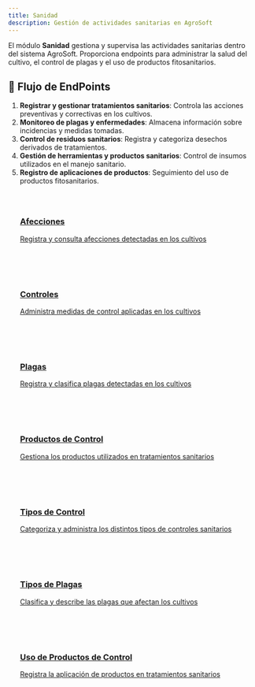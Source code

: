 ```yaml
---
title: Sanidad
description: Gestión de actividades sanitarias en AgroSoft
---
```


<style>
  .card-grid {
    display: grid;
    grid-template-columns: repeat(auto-fit, minmax(250px, 1fr));
    gap: 1.5rem;
    margin: 2rem 0;
  }
  .card {
    border: 1px solid var(--sl-color-gray-4);
    border-radius: 12px;
    padding: 1.5rem;
    transition: all 0.3s ease;
  }
  .card:hover {
    transform: translateY(-5px);
    box-shadow: 0 10px 20px rgba(0,0,0,0.1);
  }
  .card h3 {
    margin-top: 0.5rem;
  }
  .card-icon {
    font-size: 1.5rem;
    margin-bottom: 0.5rem;
  }
</style>

El módulo **Sanidad** gestiona y supervisa las actividades sanitarias dentro del sistema AgroSoft. Proporciona endpoints para administrar la salud del cultivo, el control de plagas y el uso de productos fitosanitarios.

## 🔹 Flujo de EndPoints
1. **Registrar y gestionar tratamientos sanitarios**: Controla las acciones preventivas y correctivas en los cultivos.
2. **Monitoreo de plagas y enfermedades**: Almacena información sobre incidencias y medidas tomadas.
3. **Control de residuos sanitarios**: Registra y categoriza desechos derivados de tratamientos.
4. **Gestión de herramientas y productos sanitarios**: Control de insumos utilizados en el manejo sanitario.
5. **Registro de aplicaciones de productos**: Seguimiento del uso de productos fitosanitarios.


<div class="card-grid">
  <a href="/sanidad/afecciones" class="card">
    <div class="card-icon"></div>
    <h3>Afecciones</h3>
    <p>Registra y consulta afecciones detectadas en los cultivos</p>
  </a>
  
  <a href="/sanidad/controles" class="card">
    <div class="card-icon"></div>
    <h3>Controles</h3>
    <p>Administra medidas de control aplicadas en los cultivos</p>
  </a>

  <a href="/sanidad/plagas" class="card">
    <div class="card-icon"></div>
    <h3>Plagas</h3>
    <p>Registra y clasifica plagas detectadas en los cultivos</p>
  </a>

  <a href="/sanidad/productoscontrol" class="card">
    <div class="card-icon"></div>
    <h3>Productos de Control</h3>
    <p>Gestiona los productos utilizados en tratamientos sanitarios</p>
  </a>

  <a href="/sanidad/tipocontrol" class="card">
    <div class="card-icon"></div>
    <h3>Tipos de Control</h3>
    <p>Categoriza y administra los distintos tipos de controles sanitarios</p>
  </a>

  <a href="/sanidad/tipoplaga" class="card">
    <div class="card-icon"></div>
    <h3>Tipos de Plagas</h3>
    <p>Clasifica y describe las plagas que afectan los cultivos</p>
  </a>

  <a href="/sanidad/usoproductoscontrol" class="card">
    <div class="card-icon"></div>
    <h3>Uso de Productos de Control</h3>
    <p>Registra la aplicación de productos en tratamientos sanitarios</p>
  </a>
</div>

